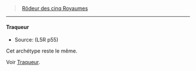 ﻿---
!GenericItem
Name: Traqueur
Source: (L5R p55)
Id: l5r_ranger_hd.md#traqueur
ParentLink: l5r_ranger_hd.md#rôdeur-des-cinq-royaumes
ParentName: Rôdeur des cinq Royaumes
NameLevel: 4
Attributes:
  Name: Traqueur
  Markdown: >+
    #### <!--Name-->Traqueur<!--/Name-->


    - Source: <!--Source-->(L5R p55)<!--/Source-->


    Cet archétype reste le même.


    Voir [Traqueur](hd_ranger_tracker.md).

  Source: (L5R p55)
AttributesDictionary: >+
  Name: Traqueur

  Markdown: >+

    #### <!--Name-->Traqueur<!--/Name-->





    - Source: <!--Source-->(L5R p55)<!--/Source-->





    Cet archétype reste le même.





    Voir [Traqueur](hd_ranger_tracker.md).



  Source: (L5R p55)

---
> [Rôdeur des cinq Royaumes](hd_l5r_ranger.md)

---

#### Traqueur

- Source: (L5R p55)

Cet archétype reste le même.

Voir [Traqueur](hd_ranger_tracker.md).

